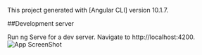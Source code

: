 This project generated with [Angular CLI] version 10.1.7.

##Development server

Run ng Serve for a dev server. Navigate to http://localhost:4200.
![App ScreenShot](https://github.com/rksenapati/Drag_and_Drop/tree/main/src/assets/Image.PNG)
